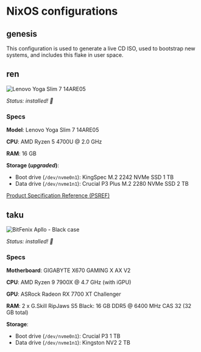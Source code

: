 # NixOS configurations

## genesis

This configuration is used to generate a live CD ISO, used to bootstrap new
systems, and includes this flake in user space.

## ren

![Lenovo Yoga Slim 7 14ARE05](https://github.com/user-attachments/assets/fffa0a2a-47b6-45b1-a836-e43ee8c8f77b)

*Status: installed! 🎉*

### Specs

**Model**: Lenovo Yoga Slim 7 14ARE05

**CPU**: AMD Ryzen 5 4700U @ 2.0 GHz

**RAM**: 16 GB

**Storage (*upgraded*)**:
 - Boot drive (`/dev/nvme0n1`): KingSpec M.2 2242 NVMe SSD 1 TB
 - Data drive (`/dev/nvme1n1`): Crucial P3 Plus M.2 2280 NVMe SSD 2 TB

[Product Specification Reference (PSREF)](https://psref.lenovo.com/syspool/Sys/PDF/Yoga/Yoga_Slim_7_14ARE05/Yoga_Slim_7_14ARE05_Spec.PDF)

## taku

![BitFenix Apllo - Black case](https://github.com/user-attachments/assets/3492c55e-df35-4654-bde4-e6c23390282d)

*Status: installed! 🎉*

### Specs

**Motherboard**: GIGABYTE X670 GAMING X AX V2

**CPU**: AMD Ryzen 9 7900X @ 4.7 GHz (with iGPU)

**GPU**: ASRock Radeon RX 7700 XT Challenger

**RAM**: 2 x G.Skill RipJaws S5 Black: 16 GB DDR5 @ 6400 MHz CAS 32 (32 GB total)

**Storage**:
 - Boot drive (`/dev/nvme0n1`): Crucial P3 1 TB
 - Data drive (`/dev/nvme1n1`): Kingston NV2 2 TB
